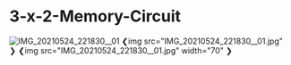 # 3-x-2-Memory-Circuit
![IMG_20210524_221830__01](https://user-images.githubusercontent.com/16750846/132138560-c14592a5-8754-4870-9a49-87763975f879.jpg)
❮img src="IMG_20210524_221830__01.jpg" ❯
❮img src="IMG_20210524_221830__01.jpg" width="70" ❯
